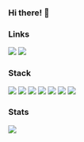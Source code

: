### Hi there! 👋

### Links
[<img src="https://img.shields.io/badge/LinkedIn-0D1117?style=for-the-badge&logo=linkedin&logoColor=c10707"/>](https://www.linkedin.com/in/mariafcatani/) <img src="https://img.shields.io/badge/Gmail-0D1117?style=for-the-badge&logo=gmail&logoColor=c10707">

### Stack
<img src="https://img.shields.io/badge/Ruby-0D1117?style=for-the-badge&logo=ruby&logoColor=c10707"> <img src="https://img.shields.io/badge/rails-0D1117.svg?style=for-the-badge&logo=ruby-on-rails&logoColor=c10707"> <img src="https://img.shields.io/badge/Delphi-0D1117?style=for-the-badge&logo=delphi&logoColor=c10707"> <img src="https://img.shields.io/badge/python-0D1117?style=for-the-badge&logo=python&logoColor=c10707"> <img src="https://img.shields.io/badge/html-0D1117?style=for-the-badge&logo=html5&logoColor=c10707">  <img src="https://img.shields.io/badge/CSS-0D1117?style=for-the-badge&logo=css3&logoColor=c10707"> <img src="https://img.shields.io/badge/JavaScript-0D1117?style=for-the-badge&logo=javascript&logoColor=c10707"> 

### Stats
<img src="https://github-readme-stats.vercel.app/api/wakatime?username=mariafcatani&hide_border=true&bg_color=0d1117&title_color=c10707&text_color=FFF"/>
